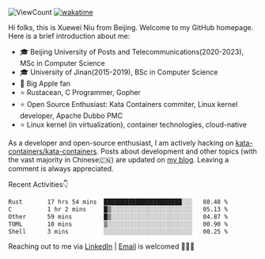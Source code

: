 ![ViewCount](https://views.whatilearened.today/views/github/<justxuewei>/<justxuewei>.svg) [![wakatime](https://wakatime.com/badge/user/018eae19-2c35-4919-be43-56bc26b446d9.svg)](https://wakatime.com/@018eae19-2c35-4919-be43-56bc26b446d9)

Hi folks, this is Xuewei Niu from Beijing. Welcome to my GitHub homepage.
Here is a brief introduction about me:

- 🎓 Beijing University of Posts and Telecommunications(2020-2023), MSc in Computer Science
- 🎓 University of Jinan(2015-2019), BSc in Computer Science
- 📱 Big Apple fan
- ⭐️ Rustacean, C Programmer, Gopher
- ⭐️ Open Source Enthusiast: Kata Containers commiter, Linux kernel developer, Apache Dubbo PMC
- ⭐ Linux kernel (in virtualization), container technologies, cloud-native

As a developer and open-source enthusiast, I am actively hacking on
[kata-containers/kata-containers](https://github.com/kata-containers/kata-containers). Posts about development and other topics
(with the vast majority in Chinese🇨🇳) are updated on [my blog](https://nxw.name). Leaving a
comment is always appreciated.

Recent Activities👇

<!--START_SECTION:waka-->

```txt
Rust       17 hrs 54 mins  ██████████████████████░░░   88.48 %
C          1 hr 2 mins     █▒░░░░░░░░░░░░░░░░░░░░░░░   05.13 %
Other      59 mins         █▒░░░░░░░░░░░░░░░░░░░░░░░   04.87 %
TOML       10 mins         ▒░░░░░░░░░░░░░░░░░░░░░░░░   00.90 %
Shell      3 mins          ░░░░░░░░░░░░░░░░░░░░░░░░░   00.25 %
```

<!--END_SECTION:waka-->

Reaching out to me via [LinkedIn](https://www.linkedin.com/in/justxuewei) | [Email](mailto:justxuewei@apache.org) is welcomed 🤟🤟🤟
